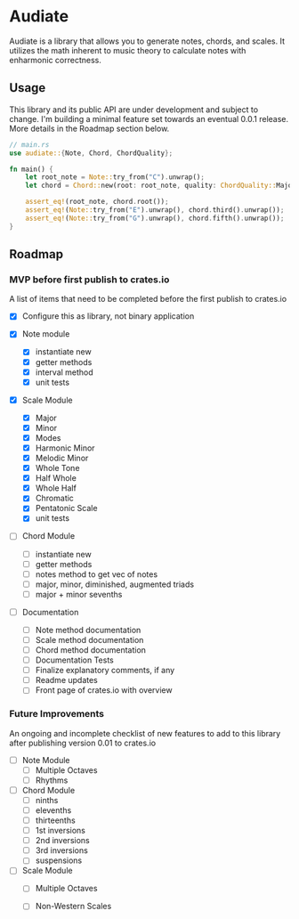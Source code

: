 # Audiate

Audiate is a library that allows you to generate notes, chords, and scales. It utilizes the math inherent to music theory to calculate notes with enharmonic correctness.

## Usage

This library and its public API are under development and subject to change. I'm building a minimal feature set towards an eventual 0.0.1 release. More details in the Roadmap section below.

```rust
// main.rs
use audiate::{Note, Chord, ChordQuality};

fn main() {
    let root_note = Note::try_from("C").unwrap();
    let chord = Chord::new(root: root_note, quality: ChordQuality::Major);

    assert_eq!(root_note, chord.root());
    assert_eq!(Note::try_from("E").unwrap(), chord.third().unwrap());
    assert_eq!(Note::try_from("G").unwrap(), chord.fifth().unwrap());
}
```

## Roadmap

### MVP before first publish to crates.io

A list of items that need to be completed before the first publish to crates.io

- [x] Configure this as library, not binary application

- [x] Note module
  - [x] instantiate new
  - [x] getter methods
  - [x] interval method
  - [x] unit tests

- [x] Scale Module
  - [x] Major
  - [x] Minor
  - [x] Modes
  - [x] Harmonic Minor
  - [x] Melodic Minor
  - [x] Whole Tone
  - [x] Half Whole
  - [x] Whole Half
  - [x] Chromatic
  - [x] Pentatonic Scale
  - [x] unit tests

- [ ] Chord Module
  - [ ] instantiate new
  - [ ] getter methods
  - [ ] notes method to get vec of notes
  - [ ] major, minor, diminished, augmented triads
  - [ ] major + minor sevenths

- [ ] Documentation
  - [ ] Note method documentation
  - [ ] Scale method documentation
  - [ ] Chord method documentation
  - [ ] Documentation Tests
  - [ ] Finalize explanatory comments, if any
  - [ ] Readme updates
  - [ ] Front page of crates.io with overview
 
### Future Improvements

An ongoing and incomplete checklist of new features to add to this library after publishing version 0.01 to crates.io 

- [ ] Note Module
  - [ ] Multiple Octaves
  - [ ] Rhythms

- [ ] Chord Module
  - [ ] ninths
  - [ ] elevenths
  - [ ] thirteenths
  - [ ] 1st inversions
  - [ ] 2nd inversions
  - [ ] 3rd inversions
  - [ ] suspensions

- [ ] Scale Module
  - [ ] Multiple Octaves
  - [ ] Non-Western Scales

